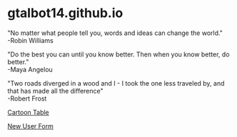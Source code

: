 # gtalbot14.github.io

"No matter what people tell you, words and ideas can change the world."  
-Robin Williams

"Do the best you can until you know better. Then when you know better, do better."  
-Maya Angelou

"Two roads diverged in a wood and I - I took the one less traveled by, and that has made all the difference"  
-Robert Frost

[Cartoon Table](cartoons.html)

[New User Form](newuser.html)
